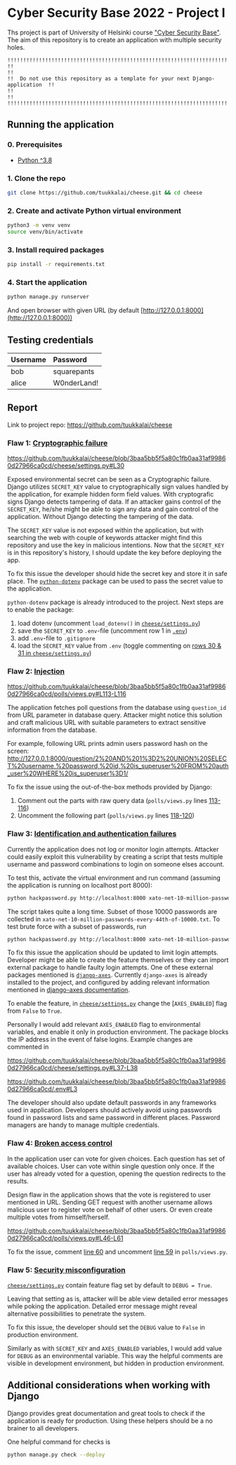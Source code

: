 # Cyber Security Base 2022 - Project I

Ths project is part of University of Helsinki course ["Cyber Security Base"](https://cybersecuritybase.mooc.fi/). The aim of this repository is to create an application with multiple security holes.

```
!!!!!!!!!!!!!!!!!!!!!!!!!!!!!!!!!!!!!!!!!!!!!!!!!!!!!!!!!!!!!!!!!!!!!!!!!!!!!!!!!
!!                                                                             !!
!!  Do not use this repository as a template for your next Django-application  !!
!!                                                                             !!
!!!!!!!!!!!!!!!!!!!!!!!!!!!!!!!!!!!!!!!!!!!!!!!!!!!!!!!!!!!!!!!!!!!!!!!!!!!!!!!!!
```

## Running the application

### 0. Prerequisites

- [Python ^3.8](https://www.python.org/downloads/)

### 1. Clone the repo

```sh
git clone https://github.com/tuukkalai/cheese.git && cd cheese
```

### 2. Create and activate Python virtual environment

```sh
python3 -m venv venv
source venv/bin/activate
```

### 3. Install required packages

```sh
pip install -r requirements.txt
```

### 4. Start the application

```sh
python manage.py runserver
```

And open browser with given URL (by default [http://127.0.0.1:8000](http://127.0.0.1:8000))

## Testing credentials

|Username|Password|
|:--|:--|
|bob|squarepants|
|alice|W0nderLand!|

## Report

Link to project repo: <https://github.com/tuukkalai/cheese>

### Flaw 1: [Cryptographic failure](https://owasp.org/Top10/A02_2021-Cryptographic_Failures/)

https://github.com/tuukkalai/cheese/blob/3baa5bb5f5a80c1fb0aa31af99860d27966ca0cd/cheese/settings.py#L30

Exposed environmental secret can be seen as a Cryptographic failure. Django utilizes `SECRET_KEY` value to cryptographically sign values handled by the application, for example hidden form field values. With cryptografic signs Django detects tampering of data. If an attacker gains control of the `SECRET_KEY`, he/she might be able to sign any data and gain control of the application. Without Django detecting the tampering of the data.

The `SECRET_KEY` value is not exposed within the application, but with searching the web with couple of keywords attacker might find this repository and use the key in malicious intentions. Now that the `SECRET_KEY` is in this repository's history, I should update the key before deploying the app.

To fix this issue the developer should hide the secret key and store it in safe place. The [`python-dotenv`](https://pypi.org/project/python-dotenv/) package can be used to pass the secret value to the application.

`python-dotenv` package is already introduced to the project. Next steps are to enable the package:

  1. load dotenv (uncomment `load_dotenv()` in [`cheese/settings.py`](https://github.com/tuukkalai/cheese/blob/3baa5bb5f5a80c1fb0aa31af99860d27966ca0cd/cheese/settings.py#L20))
  2. save the `SECRET_KEY` to `.env`-file (uncomment row 1 in [`.env`](https://github.com/tuukkalai/cheese/blob/main/cheese/settings.py#L20))
  3. add `.env`-file to `.gitignore`
  4. load the `SECRET_KEY` value from `.env` (toggle commenting on [rows 30 & 31 in `cheese/settings.py`](https://github.com/tuukkalai/cheese/blob/3baa5bb5f5a80c1fb0aa31af99860d27966ca0cd/cheese/settings.py#L30-L31))

### Flaw 2: [Injection](https://owasp.org/Top10/A03_2021-Injection/)

https://github.com/tuukkalai/cheese/blob/3baa5bb5f5a80c1fb0aa31af99860d27966ca0cd/polls/views.py#L113-L116

The application fetches poll questions from the database using `question_id` from URL parameter in database query. Attacker might notice this solution and craft malicious URL with suitable parameters to extract sensitive information from the database.

For example, following URL prints admin users password hash on the screen: <http://127.0.0.1:8000/question/2%20AND%201%3D2%20UNION%20SELECT%20username,%20password,%20id,%20is_superuser%20FROM%20auth_user%20WHERE%20is_superuser%3D1/>

To fix the issue using the out-of-the-box methods provided by Django:

1. Comment out the parts with raw query data (`polls/views.py` lines [113-116](https://github.com/tuukkalai/cheese/blob/3baa5bb5f5a80c1fb0aa31af99860d27966ca0cd/polls/views.py#L113-L116))
2. Uncomment the following part (`polls/views.py` lines [118-120](https://github.com/tuukkalai/cheese/blob/3baa5bb5f5a80c1fb0aa31af99860d27966ca0cd/polls/views.py#L118-L120))

### Flaw 3: [Identification and authentication failures](https://owasp.org/Top10/A07_2021-Identification_and_Authentication_Failures/)

Currently the application does not log or monitor login attempts. Attacker could easily exploit this vulnerability by creating a script that tests multiple username and password combinations to login on someone elses account.

To test this, activate the virtual environment and run command (assuming the application is running on localhost port 8000):

```sh
python hackpassword.py http://localhost:8000 xato-net-10-million-passwords-10000.txt
```

The script takes quite a long time. Subset of those 10000 passwords are collected in `xato-net-10-million-passwords-every-44th-of-10000.txt`. To test brute force with a subset of passwords, run

```sh
python hackpassword.py http://localhost:8000 xato-net-10-million-passwords-every-44th-of-10000.txt
```

To fix this issue the application should be updated to limit login attempts. Developer might be able to create the feature themselves or they can import external package to handle faulty login attempts. One of these external packages mentioned is [`django-axes`](https://pypi.org/project/django-axes/). Currently `django-axes` is already installed to the project, and configured by adding relevant information mentioned in [django-axes documentation](https://django-axes.readthedocs.io/en/latest/index.html).

To enable the feature, in [`cheese/settings.py`](https://github.com/tuukkalai/cheese/blob/3baa5bb5f5a80c1fb0aa31af99860d27966ca0cd/cheese/settings.py#L37) change the [`AXES_ENABLED`] flag from `False` to `True`.

Personally I would add relevant `AXES_ENABLED` flag to environmental variables, and enable it only in production environment. The package blocks the IP address in the event of false logins. Example changes are commented in

https://github.com/tuukkalai/cheese/blob/3baa5bb5f5a80c1fb0aa31af99860d27966ca0cd/cheese/settings.py#L37-L38

https://github.com/tuukkalai/cheese/blob/3baa5bb5f5a80c1fb0aa31af99860d27966ca0cd/.env#L3

The developer should also update default passwords in any frameworks used in application. Developers should actively avoid using passwords found in password lists and same password in different places. Password managers are handy to manage multiple credentials.

### Flaw 4: [Broken access control](https://owasp.org/Top10/A01_2021-Broken_Access_Control/)

In the application user can vote for given choices. Each question has set of available choices. User can vote within single question only once. If the user has already voted for a question, opening the question redirects to the results.

Design flaw in the application shows that the vote is registered to user mentioned in URL. Sending GET request with another username allows malicious user to register vote on behalf of other users. Or even create multiple votes from himself/herself.

https://github.com/tuukkalai/cheese/blob/3baa5bb5f5a80c1fb0aa31af99860d27966ca0cd/polls/views.py#L46-L61

To fix the issue, comment [line 60](https://github.com/tuukkalai/cheese/blob/3baa5bb5f5a80c1fb0aa31af99860d27966ca0cd/polls/views.py#L60) and uncomment [line 59](https://github.com/tuukkalai/cheese/blob/3baa5bb5f5a80c1fb0aa31af99860d27966ca0cd/polls/views.py#L59) in `polls/views.py`.

### Flaw 5: [Security misconfiguration](https://owasp.org/Top10/A05_2021-Security_Misconfiguration/)

[`cheese/settings.py`](https://github.com/tuukkalai/cheese/blob/3baa5bb5f5a80c1fb0aa31af99860d27966ca0cd/cheese/settings.py#L34) contain feature flag set by default to `DEBUG = True`.

Leaving that setting as is, attacker will be able view detailed error messages while poking the application. Detailed error message might reveal alternative possibilities to penetrate the system.

To fix this issue, the developer should set the `DEBUG` value to `False` in production environment.

Similarly as with `SECRET_KEY` and `AXES_ENABLED` variables, I would add value for `DEBUG` as an environmental variable. This way the helpful comments are visible in development environment, but hidden in production environment.

## Additional considerations when working with Django

Django provides great documentation and great tools to check if the application is ready for production. Using these helpers should be a no brainer to all developers.

One helpful command for checks is

```sh
python manage.py check --deploy
```
